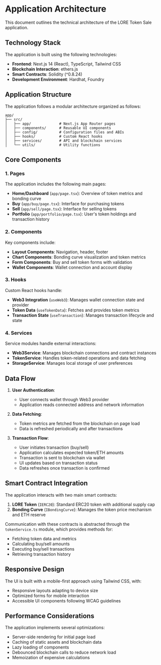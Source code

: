 # Application Architecture

This document outlines the technical architecture of the LORE Token Sale application.

## Technology Stack

The application is built using the following technologies:

- **Frontend**: Next.js 14 (React), TypeScript, Tailwind CSS
- **Blockchain Interaction**: ethers.js
- **Smart Contracts**: Solidity (^0.8.24)
- **Development Environment**: Hardhat, Foundry

## Application Structure

The application follows a modular architecture organized as follows:

```
app/
├── src/
│   ├── app/             # Next.js App Router pages
│   ├── components/      # Reusable UI components
│   ├── config/          # Configuration files and ABIs
│   ├── hooks/           # Custom React hooks
│   ├── services/        # API and blockchain services
│   └── utils/           # Utility functions
```

## Core Components

### 1. Pages

The application includes the following main pages:

- **Home/Dashboard** (`app/page.tsx`): Overview of token metrics and bonding curve
- **Buy** (`app/buy/page.tsx`): Interface for purchasing tokens
- **Sell** (`app/sell/page.tsx`): Interface for selling tokens
- **Portfolio** (`app/portfolio/page.tsx`): User's token holdings and transaction history

### 2. Components

Key components include:

- **Layout Components**: Navigation, header, footer
- **Chart Components**: Bonding curve visualization and token metrics
- **Form Components**: Buy and sell token forms with validation
- **Wallet Components**: Wallet connection and account display

### 3. Hooks

Custom React hooks handle:

- **Web3 Integration** (`useWeb3`): Manages wallet connection state and provider
- **Token Data** (`useTokenData`): Fetches and provides token metrics
- **Transaction State** (`useTransaction`): Manages transaction lifecycle and state

### 4. Services

Service modules handle external interactions:

- **Web3Service**: Manages blockchain connections and contract instances
- **TokenService**: Handles token-related operations and data fetching
- **StorageService**: Manages local storage of user preferences

## Data Flow

1. **User Authentication**:
   - User connects wallet through Web3 provider
   - Application reads connected address and network information

2. **Data Fetching**:
   - Token metrics are fetched from the blockchain on page load
   - Data is refreshed periodically and after transactions

3. **Transaction Flow**:
   - User initiates transaction (buy/sell)
   - Application calculates expected token/ETH amounts
   - Transaction is sent to blockchain via wallet
   - UI updates based on transaction status
   - Data refreshes once transaction is confirmed

## Smart Contract Integration

The application interacts with two main smart contracts:

1. **LORE Token** (`IERC20`): Standard ERC20 token with additional supply cap
2. **Bonding Curve** (`IBondingCurve`): Manages the token price mechanism and ETH reserve

Communication with these contracts is abstracted through the `tokenService.ts` module, which provides methods for:

- Fetching token data and metrics
- Calculating buy/sell amounts
- Executing buy/sell transactions
- Retrieving transaction history

## Responsive Design

The UI is built with a mobile-first approach using Tailwind CSS, with:

- Responsive layouts adapting to device size
- Optimized forms for mobile interaction
- Accessible UI components following WCAG guidelines

## Performance Considerations

The application implements several optimizations:

- Server-side rendering for initial page load
- Caching of static assets and blockchain data
- Lazy loading of components
- Debounced blockchain calls to reduce network load
- Memoization of expensive calculations 